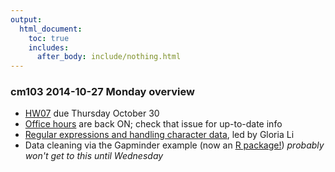 ```yaml
---
output:
  html_document:
    toc: true
    includes:
      after_body: include/nothing.html
---
```


### cm103 2014-10-27 Monday overview

  * [HW07](hw07_data-wrangling-grand-finale.html) due Thursday October 30
  * [Office hours](https://github.com/STAT545-UBC/Discussion/issues/47) are back ON; check that issue for up-to-date info
  * [Regular expressions and handling character data](block022_regular-expression.html), led by Gloria Li
  * Data cleaning via the Gapminder example (now an [R package!](https://github.com/jennybc/gapminder)) *probably won't get to this until Wednesday*
